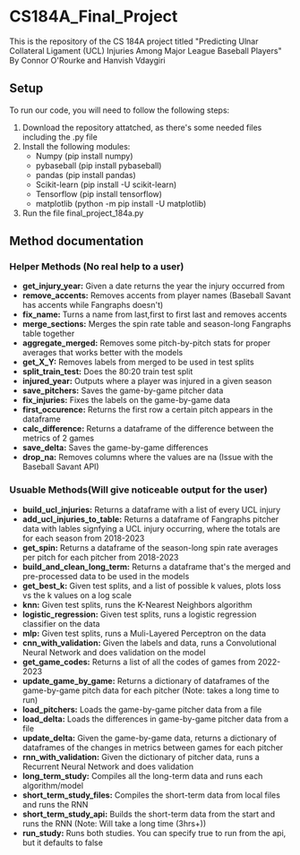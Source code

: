# CS184A_Final_Project

This is the repository of the CS 184A project titled "Predicting Ulnar Collateral Ligament (UCL) Injuries Among Major League Baseball Players" By Connor O'Rourke and Hanvish Vdaygiri

## Setup

To run our code, you will need to follow the following steps:
1) Download the repository attatched, as there's some needed files including the .py file
2) Install the following modules:
   - Numpy (pip install numpy)
   - pybaseball (pip install pybaseball)
   - pandas (pip install pandas)
   - Scikit-learn (pip install -U scikit-learn)
   - Tensorflow (pip install tensorflow)
   - matplotlib (python -m pip install -U matplotlib)
3) Run the file final_project_184a.py

## Method documentation

### Helper Methods (No real help to a user)
- **get_injury_year:** Given a date returns the year the injury occurred from
- **remove_accents:** Removes accents from player names (Baseball Savant has accents while Fangraphs doesn't)
- **fix_name:** Turns a name from last,first to first last and removes accents
- **merge_sections:** Merges the spin rate table and season-long Fangraphs table together
- **aggregate_merged:** Removes some pitch-by-pitch stats for proper averages that works better with the models
- **get_X_Y:** Removes labels from merged to be used in test splits
- **split_train_test:** Does the 80:20 train test split
- **injured_year:** Outputs where a player was injured in a given season
- **save_pitchers:** Saves the game-by-game pitcher data
- **fix_injuries:** Fixes the labels on the game-by-game data
- **first_occurence:** Returns the first row a certain pitch appears in the dataframe
- **calc_difference:** Returns a dataframe of the difference between the metrics of 2 games
- **save_delta:** Saves the game-by-game differences
- **drop_na:** Removes columns where the values are na (Issue with the Baseball Savant API)

### Usuable Methods(Will give noticeable output for the user)
- **build_ucl_injuries:** Returns a dataframe with a list of every UCL injury
- **add_ucl_injuries_to_table:** Returns a dataframe of Fangraphs pitcher data with lables signfying a UCL injury occurring, where the totals are for each season from 2018-2023
- **get_spin:** Returns a dataframe of the season-long spin rate averages per pitch for each pitcher from 2018-2023
- **build_and_clean_long_term:** Returns a dataframe that's the merged and pre-processed data to be used in the models
- **get_best_k:** Given test splits, and a list of possible k values, plots loss vs the k values on a log scale
- **knn:** Given test splits, runs the K-Nearest Neighbors algorithm
- **logistic_regression:** Given test splits, runs a logistic regression classifier on the data
- **mlp:** Given test splits, runs a Muli-Layered Perceptron on the data
- **cnn_with_validation:** Given the labels and data, runs a Convolutional Neural Network and does validation on the model
- **get_game_codes:** Returns a list of all the codes of games from 2022-2023
- **update_game_by_game:** Returns a dictionary of dataframes of the game-by-game pitch data for each pitcher (Note: takes a long time to run)
- **load_pitchers:** Loads the game-by-game pitcher data from a file
- **load_delta:** Loads the differences in game-by-game pitcher data from a file
- **update_delta:** Given the game-by-game data, returns a dictionary of dataframes of the changes in metrics between games for each pitcher
- **rnn_with_validation:** Given the dictionary of pitcher data, runs a Recurrent Neural Network and does validation
- **long_term_study:** Compiles all the long-term data and runs each algorithm/model
- **short_term_study_files:** Compiles the short-term data from local files and runs the RNN
- **short_term_study_api:** Builds the short-term data from the start and runs the RNN (Note: Will take a long time (3hrs+))
- **run_study:** Runs both studies. You can specify true to run from the api, but it defaults to false
